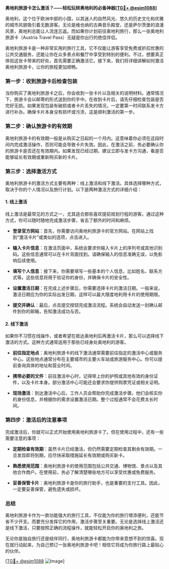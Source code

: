 **奥地利旅游卡怎么激活？——轻松玩转奥地利的必备神器[[TG💪+ @esim1088](https://t.me/s/esim1088)]**

奥地利，这个位于欧洲中部的小国，以其迷人的自然风光、悠久的历史文化和优雅的城市风貌吸引着无数游客。无论是维也纳的古典音乐殿堂，还是萨尔茨堡的浪漫风景，奥地利总能让人流连忘返。而如果你计划前往奥地利旅行，那么一张奥地利旅游卡（Austria Travel Pass）无疑是你出行的绝佳伴侣。

奥地利旅游卡是一种非常实用的旅行工具，它不仅能让游客享受免费或折扣优惠的公共交通服务，还能让你在众多景点和餐厅中享受到特别的便利。不过，想要真正体验这张卡带来的好处，首先需要正确激活它。接下来，我们将详细讲解如何激活奥地利旅游卡，让你的旅程更加顺畅。

### **第一步：收到旅游卡后检查包装**

当你购买了奥地利旅游卡之后，你会收到一张卡片以及相关的说明材料。通常情况下，旅游卡会以邮寄的形式送到你的手中。在收到卡片后，请先仔细检查包装是否完好无损。如果发现包装有破损或者卡片丢失的情况，一定要第一时间联系发卡方进行补办。确保卡片本身没有损坏或污渍，这是顺利激活的第一步。

### **第二步：确认旅游卡的有效期**

奥地利旅游卡的有效期一般是从购买之日起的一个月内。这意味着你必须在这段时间内完成激活操作，否则可能会导致卡片失效。因此，在激活之前，务必要确认你的旅游卡是否还在有效期内。如果发现已经过期，建议立即与发卡方沟通，看是否能够延长有效期或重新购买新的卡片。

### **第三步：选择激活方式**

奥地利旅游卡的激活方式主要有两种：线上激活和线下激活。具体选择哪种方式，取决于你的个人情况以及旅行计划。以下是两种激活方式的详细介绍：

#### **1. 线上激活**

线上激活是最常见的方式之一，尤其适合那些喜欢提前规划行程的游客。通过这种方式，你可以随时随地完成激活步骤，省去了额外的时间和麻烦。

- **登录官方网站**：首先，你需要访问奥地利旅游卡的官方网站。在网站上找到“激活卡片”或类似的选项，点击进入。
  
- **输入卡片信息**：在激活页面中，系统会要求你输入卡片上的序列号或其他识别码。这些信息通常可以在卡片背面找到。请确保输入的信息准确无误，以免影响后续使用。

- **填写个人信息**：接下来，你需要填写一些基本的个人信息，比如姓名、联系方式等。这些信息将用于验证你的身份，并确保卡片的安全性。

- **设置激活日期**：在完成上述步骤后，你需要选择卡片的激活日期。一般来说，激活日期应为你的实际出发日期，这样可以最大限度地利用卡片的使用期限。

- **提交并确认**：最后，点击提交按钮完成激活流程。系统会自动发送一封确认邮件到你的邮箱，告知激活成功与否。

#### **2. 线下激活**

如果你不习惯在线操作，或者希望在抵达奥地利后再激活卡片，那么可以选择线下激活的方式。这种方式通常适用于那些已经身处奥地利的游客。

- **前往指定地点**：奥地利旅游卡的线下激活通常需要前往指定的激活中心或服务中心。这些地点通常分布在主要城市的主要火车站或旅游服务中心。你可以提前查询具体的地址和营业时间。

- **携带必要的文件**：前往激活中心时，记得带上你的护照或其他有效的身份证件，以及卡片本身。部分激活中心可能还会要求你提供购票凭证或相关证明。

- **现场激活**：到达激活中心后，工作人员会帮助你完成激活步骤。他们会核实你的身份信息，并根据你的需求设置激活日期。整个过程通常不会花费太长时间。

### **第四步：激活后的注意事项**

完成激活后，你就可以正式开始使用奥地利旅游卡了。但在使用过程中，还有一些需要注意的事项：

- **定期检查有效期**：虽然卡片已经激活，但仍然需要定期检查其剩余有效期。一旦发现即将到期，应尽快采取措施延长有效期或购买新卡。

- **熟悉使用范围**：奥地利旅游卡的使用范围包括公共交通、博物馆、景点以及其他合作商户。在使用前，务必了解清楚哪些地方可以享受优惠或免费服务。

- **妥善保管卡片**：奥地利旅游卡是你的旅行助手，也是重要的支付工具。因此，一定要妥善保管，避免遗失或损坏。

### **总结**

奥地利旅游卡作为一款功能强大的旅行工具，不仅能为你的旅行增添便利，还能节省不少开支。而要充分发挥它的作用，激活步骤至关重要。无论是选择线上激活还是线下激活，只要按照正确的流程操作，就能轻松开启你的奥地利之旅。

无论你是独自旅行还是结伴同行，奥地利旅游卡都能为你带来意想不到的惊喜。现在就行动起来，为自己预订一张奥地利旅游卡吧！相信它将成为你旅行路上最贴心的伙伴。

[[TG💪+ @esim1088](https://t.me/s/esim1088) ![Image](https://i.postimg.cc/4NQfJmqS/Snipaste-2025-05-13-00-14-12.png)]